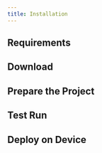 ```yaml
---
title: Installation
---
```


## Requirements

## Download

## Prepare the Project

## Test Run

## Deploy on Device


